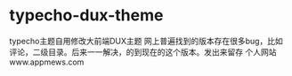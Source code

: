 # typecho-dux-theme
typecho主题自用修改大前端DUX主题
网上普遍找到的版本存在很多bug，比如评论，二级目录。后来一一解决，的到现在的这个版本。发出来留存
个人网站www.appmews.com
